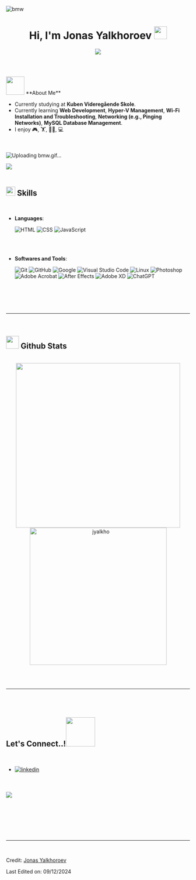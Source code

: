 ![bmw](https://github.com/user-attachments/assets/e78d98a8-4efc-4ca5-8acc-180d67add1b6)<h1 align="center"><b>Hi, I'm Jonas Yalkhoroev</b> <img src="https://media.giphy.com/media/hvRJCLFzcasrR4ia7z/giphy.gif" width="35"></h1>

<p align="center">
  <a href="https://github.com/jyalkho">
    <img src="https://readme-typing-svg.herokuapp.com?font=Time+New+Roman&color=cyan&size=25&center=true&vCenter=true&width=600&height=100&lines=Welcome+to+my+profile..;++;Front-End+Developer,;IT+Student+at+Kuben+Videregående+Skole,;Passionate+Learner/Developer,;Love+to+Build+and+Create..<3">
  </a>
</p>

<br>

## <picture> 
<img src="https://github.com/jyalkho/jyalkho/raw/main/assets/mdImages/about_me.gif" width="50px">
</picture> **About Me**


- Currently studying at **Kuben Videregående Skole**.
- Currently learning **Web Development**, **Hyper-V Management**, **Wi-Fi Installation and Troubleshooting**, **Networking (e.g., Pinging Networks)**, **MySQL Database Management**.
- I enjoy 🎮, 🏋, 🤼‍♂️, 💻

<br><br>
![Uploading bmw.gif…]()

<img src="https://user-images.githubusercontent.com/73097560/115834477-dbab4500-a447-11eb-908a-139a6edaec5c.gif"><br><br>

## <img src="https://media2.giphy.com/media/QssGEmpkyEOhBCb7e1/giphy.gif?cid=ecf05e47a0n3gi1bfqntqmob8g9aid1oyj2wr3ds3mg700bl&rid=giphy.gif" width="25"><b> Skills</b>
<br>

<p align="center">

- **Languages**:
    
    ![HTML](https://img.shields.io/badge/HTML%20-%23E34F26.svg?style=for-the-badge&logo=html5&logoColor=white)
    ![CSS](https://img.shields.io/badge/CSS%20-%231572B6.svg?style=for-the-badge&logo=css3&logoColor=white)
    ![JavaScript](https://img.shields.io/badge/JavaScript%20-%23F7DF1E.svg?style=for-the-badge&logo=javascript&logoColor=black)

<br>


    
<br>

- **Softwares and Tools**:

    ![Git](https://img.shields.io/badge/git-%23F05033.svg?style=for-the-badge&logo=git&logoColor=white)
    ![GitHub](https://img.shields.io/badge/github-%23121011.svg?style=for-the-badge&logo=github&logoColor=white)
    ![Google](https://img.shields.io/badge/google-%234285F4.svg?style=for-the-badge&logo=google&logoColor=white)
    ![Visual Studio Code](https://img.shields.io/badge/Visual%20Studio%20Code-0078d7.svg?style=for-the-badge&logo=visual-studio-code&logoColor=white)
    ![Linux](https://img.shields.io/badge/Linux-FCC624?style=for-the-badge&logo=linux&logoColor=black) 
    ![Photoshop](https://img.shields.io/badge/Photoshop-%23B8B8B8.svg?style=for-the-badge&logo=adobe-photoshop&logoColor=white)
    ![Adobe Acrobat](https://img.shields.io/badge/Adobe%20Acrobat-%23E60012.svg?style=for-the-badge&logo=adobe-acrobat&logoColor=white)
    ![After Effects](https://img.shields.io/badge/After%20Effects-%234B8BBE.svg?style=for-the-badge&logo=adobe-after-effects&logoColor=white)
    ![Adobe XD](https://img.shields.io/badge/Adobe%20XD-%23FF61F6.svg?style=for-the-badge&logo=adobe-xd&logoColor=white)
    ![ChatGPT](https://img.shields.io/badge/ChatGPT-%2300FF00.svg?style=for-the-badge&logo=openai&logoColor=white)

<br>


</p>

<br>
<br>

-----

<br>

## <img src="https://media.giphy.com/media/iY8CRBdQXODJSCERIr/giphy.gif" width="35"><b> Github Stats </b>
<br>

<div align="center">

<a href="https://github.com/jyalkho/">
  <img src="https://github-readme-stats.vercel.app/api?username=jyalkho&include_all_commits=true&count_private=true&show_icons=true&line_height=20&title_color=7A7ADB&icon_color=2234AE&text_color=D3D3D3&bg_color=0,000000,130F40" width="450"/>
  <img src="https://github-readme-stats.vercel.app/api/top-langs?username=jyalkho&show_icons=true&locale=en&layout=compact&line_height=20&title_color=7A7ADB&icon_color=2234AE&text_color=D3D3D3&bg_color=0,000000,130F40" width="375"  alt="jyalkho"/>

</a>
</div>

<br>
<br>
<br>

-----

<br>
<br>

## <b> Let's Connect..!</b><img src="https://github.com/jyalkho/jyalkho/raw/main/assets/mdImages/handshake.gif" width ="80">
<br>
<div align='left'>

<ul>

<li>
<a href="https://www.linkedin.com/in/jonas-yalkhoroev/" target="_blank">
<img src="https://img.shields.io/badge/linkedin:  jonas-yalkhoroev-%2300acee.svg?color=405DE6&style=for-the-badge&logo=linkedin&logoColor=white" alt=linkedin style="margin-bottom: 5px;"/>
</a>
</li>

<br>

</ul>
</div>

<br>
<img src="https://user-images.githubusercontent.com/73097560/115834477-dbab4500-a447-11eb-908a-139a6edaec5c.gif">
<br>
<br>
<br>

<div align='center'>

</div>
<br>
<br>
<br>
<br>

---

<br>

Credit: [Jonas Yalkhoroev](https://github.com/jyalkho)

Last Edited on: 09/12/2024
